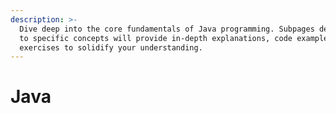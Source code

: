 ```yaml
---
description: >-
  Dive deep into the core fundamentals of Java programming. Subpages dedicated
  to specific concepts will provide in-depth explanations, code examples, and
  exercises to solidify your understanding.
---
```


# Java



